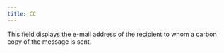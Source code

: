 ```yaml
---
title: CC
---
```



This field displays the e-mail address of the recipient to whom a carbon copy of the message is sent.
